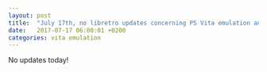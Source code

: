 ```yaml
---
layout: post
title:  "July 17th, no libretro updates concerning PS Vita emulation and emulators"
date:   2017-07-17 06:00:01 +0200
categories: vita emulation
---
```


No updates today!
